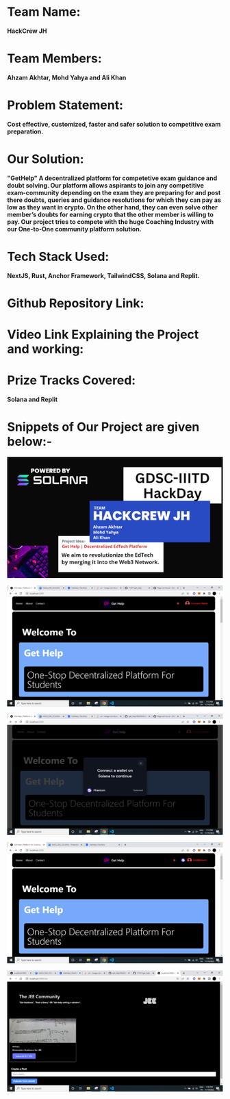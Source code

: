 # Team Name: 
**HackCrew JH**
# Team Members: 
**Ahzam Akhtar, Mohd Yahya and Ali Khan**
# Problem Statement: 
**Cost effective, customized, faster and safer solution to competitive exam preparation.**
# Our Solution: 
**"GetHelp" A decentralized platform for competetive exam guidance and doubt solving. Our platform allows aspirants to join any competitive exam-community depending on the exam they are preparing for and post there doubts, queries and guidance resolutions for which they can pay as low as they want in crypto.
On the other hand, they can even solve other member’s doubts for earning crypto that the other member is willing to pay. Our project tries to compete with the huge Coaching Industry with our One-to-One community platform solution.**
# Tech Stack Used: 
**NextJS, Rust, Anchor Framework, TailwindCSS, Solana and Replit.**
# Github Repository Link:
# Video Link Explaining the Project and working: 
# Prize Tracks Covered: 
**Solana and Replit**

# Snippets of Our Project are given below:-
![My Image](FRONT-END/project_images/image1.png)

![My Image](FRONT-END/project_images/wallet.png)

![My Image](FRONT-END/project_images/middle.png)

![My Image](FRONT-END/project_images/image.png)

![My Image](FRONT-END/project_images/finalpost.png)

